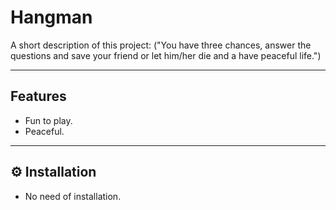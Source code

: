 #  Hangman

A short description of this project:
    ("You have three chances, answer the questions and save your friend or let him/her die and a have peaceful life.")

---

##  Features

- Fun to play.
- Peaceful.


---

## ⚙️ Installation

- No need of installation.